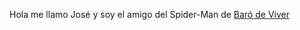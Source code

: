 Hola me llamo José y soy el amigo del Spider-Man de [Baró de Viver](https://www.google.es/maps/place/Bar%C3%B3+de+Viver,+08030+Barcelona/@41.4401942,2.2022977,14.88z/data=!4m6!3m5!1s0x12a4bcec04608d17:0xb2cc08eff25828b2!8m2!3d41.4468712!4d2.1982255!16s%2Fm%2F065zcf0?entry=ttu)

